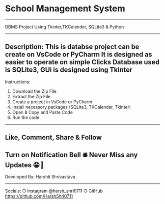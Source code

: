 # School Management System
---------------------------------
DBMS Project
Using Tkinter,TKCalender, SQLite3 & Python

---------------------------------
Description: 
This is databse project can be create on VsCode or PyCharm
It is designed as easier to operate on simple Clicks
Database used is SQLite3, GUi is designed using Tkinter
---------------------------------
Instructions:
1. Download the Zip File
2. Extract the Zip File
3. Create a project in VsCode or PyCharm
4. Install necessory packages (SQLite3, TKCalender, Tkinter) 
5. Open & Copy and Paste Code
5. Run the code 

---------------------------------
Like, Comment, Share & Follow 
---------------------------------
Turn on Notification Bell 🛎 
Never Miss any Updates 😁🙏
---------------------------------
Developed By:
Harshit Shrivastava

---------------------------------
Socials: 
○ Instagram @harsh_shri0711
○ GitHub https://github.com/HarshShri0711
